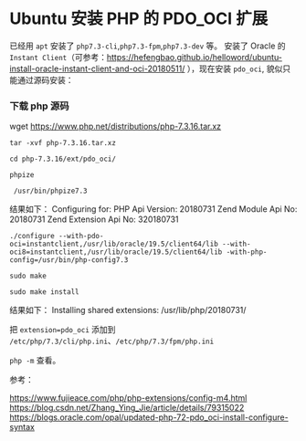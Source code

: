 # Ubuntu 安装 PHP 的 PDO_OCI 扩展

已经用 `apt` 安装了 `php7.3-cli`,`php7.3-fpm`,`php7.3-dev` 等。
安装了 Oracle 的 `Instant Client`（可参考：https://hefengbao.github.io/helloword/ubuntu-install-oracle-instant-client-and-oci-20180511/ ），现在安装 `pdo_oci`, 貌似只能通过源码安装：

### 下载 php 源码
wget https://www.php.net/distributions/php-7.3.16.tar.xz

```
tar -xvf php-7.3.16.tar.xz

cd php-7.3.16/ext/pdo_oci/

```

`phpize` 

```
 /usr/bin/phpize7.3
```
结果如下：
Configuring for:
PHP Api Version:         20180731
Zend Module Api No:      20180731
Zend Extension Api No:   320180731

```
./configure --with-pdo-oci=instantclient,/usr/lib/oracle/19.5/client64/lib --with-oci8=instantclient,/usr/lib/oracle/19.5/client64/lib -with-php-config=/usr/bin/php-config7.3
```
```
sudo make

sudo make install
```
结果如下：
Installing shared extensions:     /usr/lib/php/20180731/

把 `extension=pdo_oci` 添加到 `/etc/php/7.3/cli/php.ini`、`/etc/php/7.3/fpm/php.ini`

`php -m` 查看。

参考：

https://www.fujieace.com/php/php-extensions/config-m4.html
https://blog.csdn.net/Zhang_Ying_Jie/article/details/79315022
https://blogs.oracle.com/opal/updated-php-72-pdo_oci-install-configure-syntax